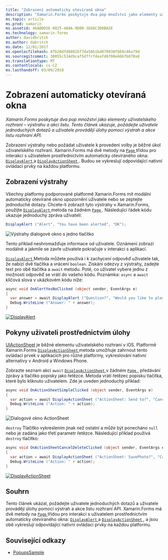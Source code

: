```yaml
---
title: "Zobrazení automaticky otevíraná okna"
description: "Xamarin.Forms poskytuje dva pop množství jako elementy uživatelského rozhraní – výstrahu a akci listu. Tento článek ukazuje, požádejte uživatele jednoduchých dotazů a uživatele provádějí úlohy pomocí výstrah a akce listu rozhraní API."
ms.topic: article
ms.prod: xamarin
ms.assetid: 46AB0D5E-0025-4A8A-9D00-3E66C3D0BA2E
ms.technology: xamarin-forms
author: davidbritch
ms.author: dabritch
ms.date: 12/01/2017
ms.openlocfilehash: 87b20dfd8882bf7da58b1bd078930fb69c46a79d
ms.sourcegitcommit: 30055c534d9caf5dffcfdeafd6f08e666fb870a8
ms.translationtype: MT
ms.contentlocale: cs-CZ
ms.lasthandoff: 03/09/2018
---
```

# <a name="displaying-pop-ups"></a>Zobrazení automaticky otevíraná okna

_Xamarin.Forms poskytuje dva pop množství jako elementy uživatelského rozhraní – výstrahu a akci listu. Tento článek ukazuje, požádejte uživatele jednoduchých dotazů a uživatele provádějí úlohy pomocí výstrah a akce listu rozhraní API._

Zobrazení výstrahy nebo požádat uživatele k provedení volby je běžné úkol uživatelského rozhraní. Xamarin.Forms má dvě metody na [ `Page` ](https://developer.xamarin.com/api/type/Xamarin.Forms.Page/) třídou pro interakci s uživatelem prostřednictvím automaticky otevíraného okna: [ `DisplayAlert` ](https://developer.xamarin.com/api/member/Xamarin.Forms.Page.DisplayAlert(System.String,System.String,System.String)/) a [ `DisplayActionSheet` ](https://developer.xamarin.com/api/member/Xamarin.Forms.Page.DisplayActionSheet(System.String,System.String,System.String,System.String[])/). Budou se vykreslují odpovídající nativní ovládací prvky na každou platformu.

## <a name="displaying-an-alert"></a>Zobrazení výstrahy

Všechny platformy podporované platformě Xamarin.Forms mít modální automaticky otevírané okno upozornění uživatele nebo se zeptejte jednoduché dotazy. Chcete-li zobrazit tyto výstrahy v Xamarin.Forms, použijte [ `DisplayAlert` ](https://developer.xamarin.com/api/member/Xamarin.Forms.Page.DisplayAlert(System.String,System.String,System.String)/) metoda na žádném [ `Page` ](https://developer.xamarin.com/api/type/Xamarin.Forms.Page/). Následující řádek kódu ukazuje jednoduchý zpráva uživateli:

```csharp
DisplayAlert ("Alert", "You have been alerted", "OK");
```

![](pop-ups-images/alert.png "Výstrahy dialogové okno s jedno tlačítko")

Tento příklad neshromažďuje informace od uživatele. Oznámení zobrazí modálně a jakmile se zavře uživatele pokračuje v interakci s aplikací.

[ `DisplayAlert` ](https://developer.xamarin.com/api/member/Xamarin.Forms.Page.DisplayAlert(System.String,System.String,System.String)/) Metoda můžete používá i k zachycení odpověď uživatele tak, že nabízí dvě tlačítka a vrácení `boolean`. Získání odezvy z výstrahy, zadejte text pro obě tlačítka a `await` metodu. Poté, co uživatel vybere jednu z možností odpověď se vrátí do vašeho kódu. Poznámka: `async` a `await` klíčová slova v ukázkovém kódu níže:

```csharp
async void OnAlertYesNoClicked (object sender, EventArgs e)
{
  var answer = await DisplayAlert ("Question?", "Would you like to play a game", "Yes", "No");
  Debug.WriteLine ("Answer: " + answer);
}
```

[![DisplayAlert](pop-ups-images/alert2-sml.png "výstrahy dialogové okno s dvě tlačítka")](pop-ups-images/alert2.png#lightbox "výstrahy dialogové okno s dvě tlačítka")

## <a name="guiding-users-through-tasks"></a>Pokyny uživateli prostřednictvím úlohy

[UIActionSheet](https://developer.apple.com/library/ios/documentation/uikit/reference/uiactionsheet_class/Reference/Reference.html) je běžné elementu uživatelského rozhraní v iOS. Platformě Xamarin.Forms [ `DisplayActionSheet` ](https://developer.xamarin.com/api/member/Xamarin.Forms.Page.DisplayActionSheet(System.String,System.String,System.String,System.String[])/) metoda umožňuje zahrnout tento ovládací prvek v aplikacích pro různé platformy, vykreslování nativní alternativy v Android a Windows Phone.

Zobrazte seznam akci `await` [ `DisplayActionSheet` ](https://developer.xamarin.com/api/member/Xamarin.Forms.Page.DisplayActionSheet(System.String,System.String,System.String,System.String[])/) v žádném [ `Page` ](https://developer.xamarin.com/api/type/Xamarin.Forms.Page/), předávání zprávy a tlačítko popisky jako řetězce. Metoda vrátí řetězec popisku tlačítka, které bylo kliknuto uživatelem. Zde je uveden jednoduchý příklad:

```csharp
async void OnActionSheetSimpleClicked (object sender, EventArgs e)
{
  var action = await DisplayActionSheet ("ActionSheet: Send to?", "Cancel", null, "Email", "Twitter", "Facebook");
  Debug.WriteLine ("Action: " + action);
}
```

![](pop-ups-images/action.png "Dialogové okno ActionSheet")

`destroy` Tlačítko vykreslením jinak než ostatní a může být ponecháno `null` nebo je zadána jako třetí parametr řetězce. Následující příklad používá `destroy` tlačítko:

```csharp
async void OnActionSheetCancelDeleteClicked (object sender, EventArgs e)
{
  var action = await DisplayActionSheet ("ActionSheet: SavePhoto?", "Cancel", "Delete", "Photo Roll", "Email");
  Debug.WriteLine ("Action: " + action);
}
```

[![DisplayActionSheet](pop-ups-images/action2-sml.png "akce list dialogové okno s Destroy tlačítko")](pop-ups-images/action2.png#lightbox "akce list dialogové okno s Destroy tlačítko")

## <a name="summary"></a>Souhrn

Tento článek ukázal, požádejte uživatele jednoduchých dotazů a uživatele provádějí úlohy pomocí výstrah a akce listu rozhraní API. Xamarin.Forms má dvě metody na [ `Page` ](https://developer.xamarin.com/api/type/Xamarin.Forms.Page/) třídou pro interakci s uživatelem prostřednictvím automaticky otevíraného okna: [ `DisplayAlert` ](https://developer.xamarin.com/api/member/Xamarin.Forms.Page.DisplayAlert(System.String,System.String,System.String)/) a [ `DisplayActionSheet` ](https://developer.xamarin.com/api/member/Xamarin.Forms.Page.DisplayActionSheet(System.String,System.String,System.String,System.String[])/), a jsou obě vykreslují odpovídající nativní ovládací prvky na každou platformu.



## <a name="related-links"></a>Související odkazy

- [PopupsSample](https://developer.xamarin.com/samples/xamarin-forms/Navigation/Pop-ups/)

